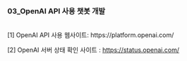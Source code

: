 ### 03_OpenAI API 사용 챗봇 개발


<br>
[1] OpenAI API 사용 웹사이트:  https://platform.openai.com/
<br>

[2] OpenAI 서버 상태 확인 사이트 : https://status.openai.com/
<br>
